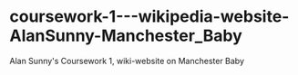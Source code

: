 # coursework-1---wikipedia-website-AlanSunny-Manchester_Baby
Alan Sunny's Coursework 1, wiki-website on Manchester Baby
